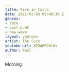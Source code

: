 ```yaml
---
title: Fire in Cairo
date: 2021-02-08 09:48:36 Z
genres:
- rock
- post-punk
- new-wave
layout: youtube
artist: The Cure
youtube-url: XDQWPP04l0s
author: Raul
---
```


Morning